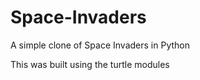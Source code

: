 # Space-Invaders
A simple clone of Space Invaders in Python

This was built using the turtle modules
